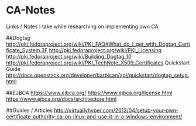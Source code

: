 # CA-Notes
Links / Notes I take while researching on implementing own CA

##Dogtag
http://pki.fedoraproject.org/wiki/PKI_FAQ#What_do_I_get_with_Dogtag_Certificate_System.3F
http://pki.fedoraproject.org/wiki/PKI_Licensing
http://pki.fedoraproject.org/wiki/Building_Dogtag_10
http://pki.fedoraproject.org/wiki/PKI_TechNote_X509_Certificates
Quickstart Guide
http://docs.openstack.org/developer/barbican/api/quickstart/dogtag_setup.html

##EJBCA
https://www.ejbca.org/
https://www.ejbca.org/license.html
https://www.ejbca.org/docs/architecture.html

##Guides / Articles
http://virtuallyhyper.com/2013/04/setup-your-own-certificate-authority-ca-on-linux-and-use-it-in-a-windows-environment/
